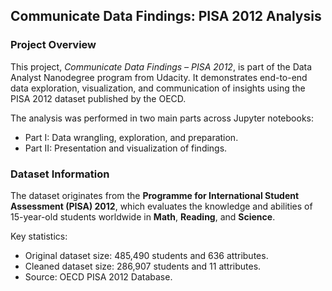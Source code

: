 ## Communicate Data Findings: PISA 2012 Analysis

### Project Overview
This project, *Communicate Data Findings – PISA 2012*, is part of the Data Analyst Nanodegree program from Udacity. It demonstrates end-to-end data exploration, visualization, and communication of insights using the PISA 2012 dataset published by the OECD.

The analysis was performed in two main parts across Jupyter notebooks:
- Part I: Data wrangling, exploration, and preparation.
- Part II: Presentation and visualization of findings.

### Dataset Information
The dataset originates from the **Programme for International Student Assessment (PISA) 2012**, which evaluates the knowledge and abilities of 15-year-old students worldwide in **Math**, **Reading**, and **Science**.

Key statistics:
- Original dataset size: 485,490 students and 636 attributes.
- Cleaned dataset size: 286,907 students and 11 attributes.
- Source: OECD PISA 2012 Database.


